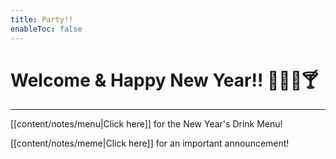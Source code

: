 ```yaml
---
title: Party!!
enableToc: false
---
```


# Welcome & Happy New Year!! 🥳🎉🍾🍸

---

[[content/notes/menu|Click here]] for the New Year's Drink Menu!

[[content/notes/meme|Click here]] for an important announcement!